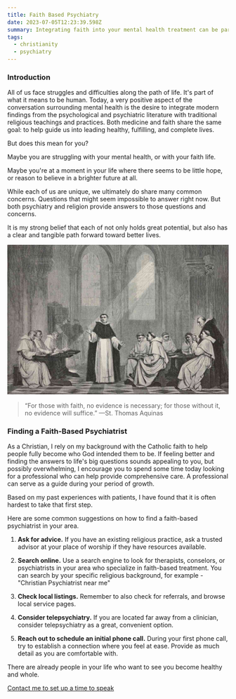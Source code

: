 ```yaml
---
title: Faith Based Psychiatry
date: 2023-07-05T12:23:39.598Z
summary: Integrating faith into your mental health treatment can be particularly effective.
tags:
  - christianity
  - psychiatry
---
```

### Introduction

All of us face struggles and difficulties along the path of life. It's part of what it means to be human. Today, a very positive aspect of the conversation surrounding mental health is the desire to integrate modern findings from the psychological and psychiatric literature with traditional religious teachings and practices. Both medicine and faith share the same goal: to help guide us into leading healthy, fulfilling, and complete lives.

But does this mean for you? 

Maybe you are struggling with your mental health, or with your faith life. 

Maybe you're at a moment in your life where there seems to be little hope, or reason to believe in a brighter future at all. 

While each of us are unique, we ultimately do share many common concerns. Questions that might seem impossible to answer right now. But both psychiatry and religion provide answers to those questions and concerns.

It is my strong belief that each of not only holds great potential, but also has a clear and tangible path forward toward better lives.



![](/src/assets/img/thomas-aquinas.jpg)

> “For those with faith, no evidence is necessary; for those without it, no evidence will suffice.” —St. Thomas Aquinas

### Finding a Faith-Based Psychiatrist

As a Christian, I rely on my background with the Catholic faith to help people fully become who God intended them to be. If feeling better and finding the answers to life's big questions sounds appealing to you, but possibly overwhelming, I encourage you to spend some time today looking for a professional who can help provide comprehensive care. A professional can serve as a guide during your period of growth.

Based on my past experiences with patients, I have found that it is often hardest to take that first step. 

Here are some common suggestions on how to find a faith-based psychiatrist in your area.

1. **Ask for advice.** If you have an existing religious practice, ask a trusted advisor at your place of worship if they have resources available.

2. **Search online.** Use a search engine to look for therapists, conselors, or psychiatrists in your area who specialize in faith-based treatment. You can search by your specific religious background, for example - "Christian Psychiatrist near me"
   
4. **Check local listings.** Remember to also check for referrals, and browse local service pages.
   
5. **Consider telepsychiatry.** If you are located far away from a clinician, consider telepsychiatry as a great, convenient option.

6. **Reach out to schedule an initial phone call.** During your first phone call, try to establish a connection where you feel at ease. Provide as much detail as you are comfortable with.


There are already people in your life who want to see you become healthy and whole.

[Contact me to set up a time to speak](/contact/)

